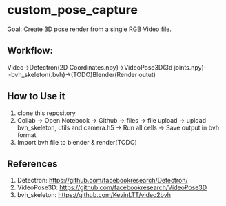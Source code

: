 # custom_pose_capture
Goal: Create 3D pose render from a single RGB Video file.
## Workflow:
Video->Detectron(2D Coordinates.npy)->VideoPose3D(3d joints.npy)->bvh_skeleton(.bvh)->(TODO)Blender(Render outut)
## How to Use it

1. clone this repository
2. Collab -> Open Notebook -> Github -> files -> file upload -> upload bvh_skeleton, utils and camera.h5 -> Run all cells -> Save output in bvh format
3. Import bvh file to blender & render(TODO)
## References
1. Detectron: https://github.com/facebookresearch/Detectron/
2. VideoPose3D: https://github.com/facebookresearch/VideoPose3D
3. bvh_skeleton: https://github.com/KevinLTT/video2bvh

